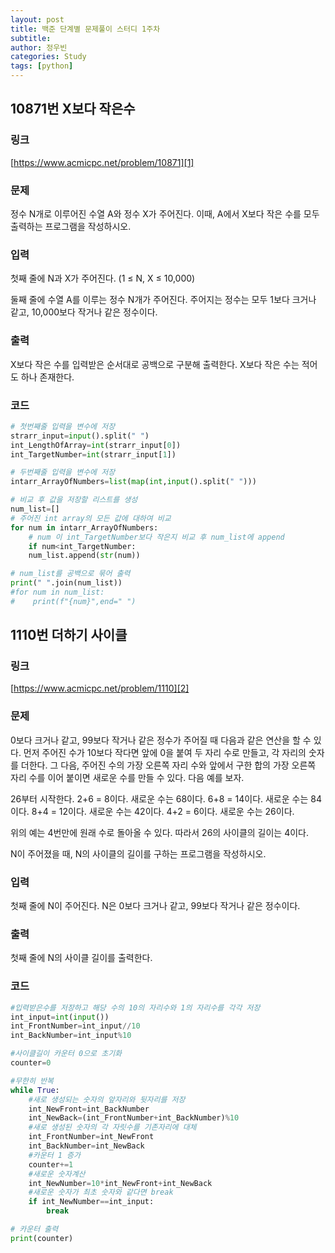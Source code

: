 ```yaml
---
layout: post
title: 백준 단계별 문제풀이 스터디 1주차
subtitle:
author: 정우빈
categories: Study
tags: [python]
---
```


## 10871번 X보다 작은수
### 링크
[https://www.acmicpc.net/problem/10871][1]

### 문제
정수 N개로 이루어진 수열 A와 정수 X가 주어진다. 이때, A에서 X보다 작은 수를 모두 출력하는 프로그램을 작성하시오.

### 입력
첫째 줄에 N과 X가 주어진다. (1 ≤ N, X ≤ 10,000)

둘째 줄에 수열 A를 이루는 정수 N개가 주어진다. 주어지는 정수는 모두 1보다 크거나 같고, 10,000보다 작거나 같은 정수이다.

### 출력
X보다 작은 수를 입력받은 순서대로 공백으로 구분해 출력한다. X보다 작은 수는 적어도 하나 존재한다.

### 코드
```python
# 첫번째줄 입력을 변수에 저장
strarr_input=input().split(" ")
int_LengthOfArray=int(strarr_input[0])
int_TargetNumber=int(strarr_input[1])

# 두번째줄 입력을 변수에 저장
intarr_ArrayOfNumbers=list(map(int,input().split(" ")))

# 비교 후 값을 저장할 리스트를 생성
num_list=[]
# 주어진 int array의 모든 값에 대하여 비교
for num in intarr_ArrayOfNumbers:
    # num 이 int_TargetNumber보다 작은지 비교 후 num_list에 append
    if num<int_TargetNumber:
    num_list.append(str(num))

# num_list를 공백으로 묶어 출력
print(" ".join(num_list))
#for num in num_list:
#    print(f"{num}",end=" ")
```

## 1110번 더하기 사이클
### 링크
[https://www.acmicpc.net/problem/1110][2]

### 문제
0보다 크거나 같고, 99보다 작거나 같은 정수가 주어질 때 다음과 같은 연산을 할 수 있다. 먼저 주어진 수가 10보다 작다면 앞에 0을 붙여 두 자리 수로 만들고, 각 자리의 숫자를 더한다. 그 다음, 주어진 수의 가장 오른쪽 자리 수와 앞에서 구한 합의 가장 오른쪽 자리 수를 이어 붙이면 새로운 수를 만들 수 있다. 다음 예를 보자.

26부터 시작한다. 2+6 = 8이다. 새로운 수는 68이다. 6+8 = 14이다. 새로운 수는 84이다. 8+4 = 12이다. 새로운 수는 42이다. 4+2 = 6이다. 새로운 수는 26이다.

위의 예는 4번만에 원래 수로 돌아올 수 있다. 따라서 26의 사이클의 길이는 4이다.

N이 주어졌을 때, N의 사이클의 길이를 구하는 프로그램을 작성하시오.

### 입력
첫째 줄에 N이 주어진다. N은 0보다 크거나 같고, 99보다 작거나 같은 정수이다.

### 출력
첫째 줄에 N의 사이클 길이를 출력한다.

### 코드
```python
#입력받은수를 저장하고 해당 수의 10의 자리수와 1의 자리수를 각각 저장
int_input=int(input())
int_FrontNumber=int_input//10
int_BackNumber=int_input%10

#사이클길이 카운터 0으로 초기화
counter=0

#무한히 반복
while True:
    #새로 생성되는 숫자의 앞자리와 뒷자리를 저장
    int_NewFront=int_BackNumber
    int_NewBack=(int_FrontNumber+int_BackNumber)%10
    #새로 생성된 숫자의 각 자릿수를 기존자리에 대체
    int_FrontNumber=int_NewFront
    int_BackNumber=int_NewBack
    #카운터 1 증가
    counter+=1
    #새로운 숫자계산
    int_NewNumber=10*int_NewFront+int_NewBack
    #새로운 숫자가 최초 숫자와 같다면 break
    if int_NewNumber==int_input:
        break

# 카운터 출력
print(counter)
```



[1]:https://www.acmicpc.net/problem/10871
[2]:https://www.acmicpc.net/problem/1110